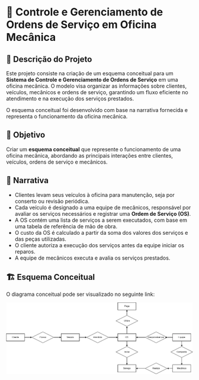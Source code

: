 # 📌 Controle e Gerenciamento de Ordens de Serviço em Oficina Mecânica

## 📖 Descrição do Projeto
Este projeto consiste na criação de um esquema conceitual para um **Sistema de Controle e Gerenciamento de Ordens de Serviço** em uma oficina mecânica. O modelo visa organizar as informações sobre clientes, veículos, mecânicos e ordens de serviço, garantindo um fluxo eficiente no atendimento e na execução dos serviços prestados.

O esquema conceitual foi desenvolvido com base na narrativa fornecida e representa o funcionamento da oficina mecânica.

## 🎯 Objetivo
Criar um **esquema conceitual** que represente o funcionamento de uma oficina mecânica, abordando as principais interações entre clientes, veículos, ordens de serviço e mecânicos.

## 📝 Narrativa
- Clientes levam seus veículos à oficina para manutenção, seja por conserto ou revisão periódica.
- Cada veículo é designado a uma equipe de mecânicos, responsável por avaliar os serviços necessários e registrar uma **Ordem de Serviço (OS)**.
- A OS contém uma lista de serviços a serem executados, com base em uma tabela de referência de mão de obra.
- O custo da OS é calculado a partir da soma dos valores dos serviços e das peças utilizadas.
- O cliente autoriza a execução dos serviços antes da equipe iniciar os reparos.
- A equipe de mecânicos executa e avalia os serviços prestados.

## 🏗️ Esquema Conceitual
O diagrama conceitual pode ser visualizado no seguinte link:

![Diagrama Conceitual](oficina_mecanica_conceitual.png)


